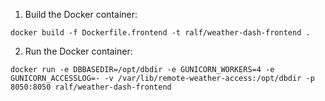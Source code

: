 1. Build the Docker container:

`docker build -f Dockerfile.frontend -t ralf/weather-dash-frontend .`


2. Run the Docker container:

`docker run -e DBBASEDIR=/opt/dbdir -e GUNICORN_WORKERS=4 -e GUNICORN_ACCESSLOG=- -v /var/lib/remote-weather-access:/opt/dbdir -p 8050:8050 ralf/weather-dash-frontend`

